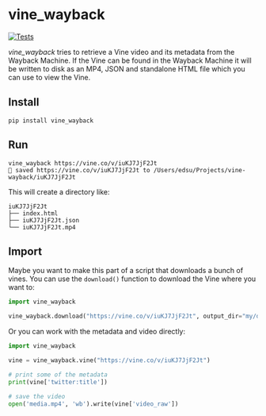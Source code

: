 # vine_wayback

[![Tests](https://github.com/edsu/vine_wayback/actions/workflows/test.yml/badge.svg)](https://github.com/edsu/vine_wayback/actions/workflows/test.yml)

*vine_wayback* tries to retrieve a Vine video and its metadata from the Wayback Machine. If the Vine can be found in the Wayback Machine it will be written to disk as an MP4, JSON and standalone HTML file which you can use to view the Vine.

## Install

```shell
pip install vine_wayback
```

## Run

```
vine_wayback https://vine.co/v/iuKJ7JjF2Jt
💾 saved https://vine.co/v/iuKJ7JjF2Jt to /Users/edsu/Projects/vine-wayback/iuKJ7JjF2Jt
```

This will create a directory like:

```
iuKJ7JjF2Jt
├── index.html
├── iuKJ7JjF2Jt.json
└── iuKJ7JjF2Jt.mp4
```

## Import

Maybe you want to make this part of a script that downloads a bunch of vines. You can use the `download()` function to download the Vine where you want to:

```python
import vine_wayback

vine_wayback.download("https://vine.co/v/iuKJ7JjF2Jt", output_dir="my/dir", quiet=True)
```

Or you can work with the metadata and video directly:

```python
import vine_wayback

vine = vine_wayback.vine("https://vine.co/v/iuKJ7JjF2Jt")

# print some of the metadata
print(vine['twitter:title'])

# save the video
open('media.mp4', 'wb').write(vine['video_raw'])
```
